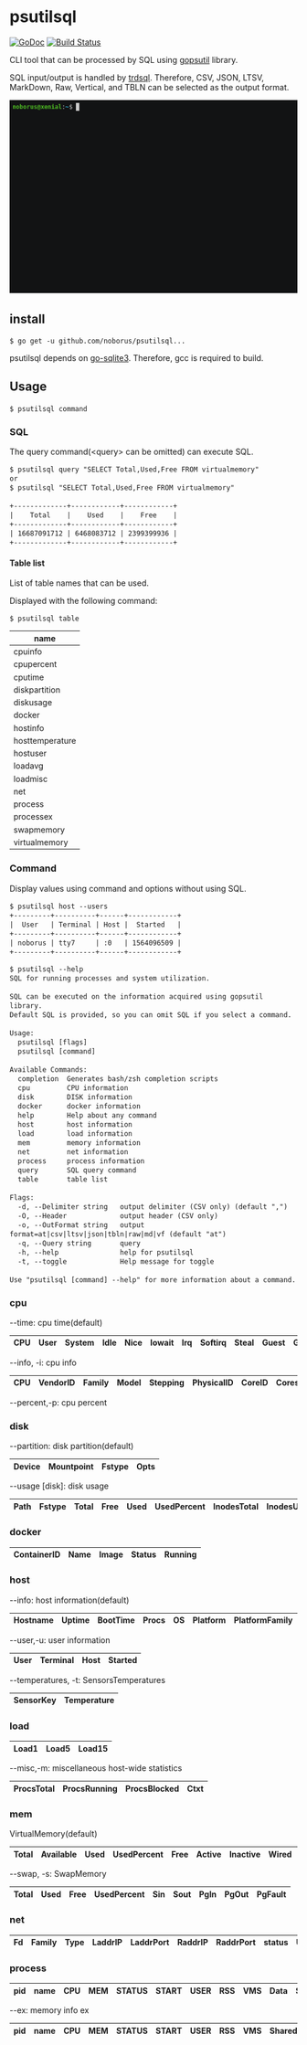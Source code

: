 # psutilsql

[![GoDoc](https://godoc.org/github.com/noborus/psutilsql?status.svg)](https://godoc.org/github.com/noborus/psutilsql)
[![Build Status](https://travis-ci.com/noborus/psutilsql.svg?branch=master)](https://travis-ci.com/noborus/psutilsql)

CLI tool that can be processed by SQL using  [gopsutil](https://github.com/shirou/gopsutil) library.

SQL input/output is handled by [trdsql](https://github.com/noborus/trdsql).
Therefore, CSV, JSON, LTSV, MarkDown, Raw, Vertical, and TBLN can be selected as the output format.

![psutilsql.gif](doc/psutilsql.gif)

## install

```console
$ go get -u github.com/noborus/psutilsql...
```

psutilsql depends on [go-sqlite3](https://github.com/mattn/go-sqlite3).
Therefore, gcc is required to build.

## Usage

```console
$ psutilsql command
```

### SQL

The query command(\<query\> can be omitted) can execute SQL.

```console
$ psutilsql query "SELECT Total,Used,Free FROM virtualmemory"
or     
$ psutilsql "SELECT Total,Used,Free FROM virtualmemory"       

+-------------+------------+------------+
|    Total    |    Used    |    Free    |
+-------------+------------+------------+
| 16687091712 | 6468083712 | 2399399936 |
+-------------+------------+------------+
```

#### Table list

List of table names that can be used.

Displayed with the following command:
```console
$ psutilsql table
```

|      name       |
|-----------------|
| cpuinfo         |
| cpupercent      |
| cputime         |
| diskpartition   |
| diskusage       |
| docker          |
| hostinfo        |
| hosttemperature |
| hostuser        |
| loadavg         |
| loadmisc        |
| net             |
| process         |
| processex       |
| swapmemory      |
| virtualmemory   |


### Command

Display values using command and options without using SQL.

```console
$ psutilsql host --users
+---------+----------+------+------------+
|  User   | Terminal | Host |  Started   |
+---------+----------+------+------------+
| noborus | tty7     | :0   | 1564096509 |
+---------+----------+------+------------+
```

```console
$ psutilsql --help
SQL for running processes and system utilization.

SQL can be executed on the information acquired using gopsutil library.
Default SQL is provided, so you can omit SQL if you select a command.

Usage:
  psutilsql [flags]
  psutilsql [command]

Available Commands:
  completion  Generates bash/zsh completion scripts
  cpu         CPU information
  disk        DISK information
  docker      docker information
  help        Help about any command
  host        host information
  load        load information
  mem         memory information
  net         net information
  process     process information
  query       SQL query command
  table       table list

Flags:
  -d, --Delimiter string   output delimiter (CSV only) (default ",")
  -O, --Header             output header (CSV only)
  -o, --OutFormat string   output format=at|csv|ltsv|json|tbln|raw|md|vf (default "at")
  -q, --Query string       query
  -h, --help               help for psutilsql
  -t, --toggle             Help message for toggle

Use "psutilsql [command] --help" for more information about a command.
```

### cpu

--time: cpu time(default)

| CPU | User | System | Idle | Nice | Iowait | Irq | Softirq | Steal | Guest | GuestNice |
|-----|------|--------|------|------|--------|-----|---------|-------|-------|-----------|

--info, -i: cpu info

| CPU | VendorID | Family | Model | Stepping | PhysicalID | CoreID | Cores | ModelName | Mhz | CacheSize | Flags | Microcode |
|-----|----------|--------|-------|----------|------------|--------|-------|-----------|-----|-----------|-------|-----------|

--percent,-p: cpu percent

### disk

--partition: disk partition(default)

| Device | Mountpoint | Fstype | Opts |
|--------|------------|--------|------|

--usage [disk]: disk usage

| Path | Fstype | Total | Free | Used | UsedPercent | InodesTotal | InodesUsed |InodesFree | InodesUsedPercent |
|------|--------|-------|------|------|-------------|-------------|------------|------------|-------------------|

### docker

| ContainerID | Name | Image | Status | Running |
|-------------|------|-------|--------|---------|


### host

--info: host information(default)

| Hostname | Uptime | BootTime | Procs | OS | Platform | PlatformFamily | PlatformVersion | KernelVersion | VirtualizationSystem | VirtualizationRole | HostID |
|----------|--------|----------|-------|----|----------|----------------|-----------------|---------------|----------------------|--------------------|--------|

--user,-u: user information

| User | Terminal | Host | Started |
|------|----------|------|---------|

--temperatures, -t: SensorsTemperatures

| SensorKey | Temperature |
|-----------|-------------|


### load

| Load1 | Load5 | Load15 |
|-------|-------|--------|

--misc,-m: miscellaneous host-wide statistics

| ProcsTotal | ProcsRunning | ProcsBlocked | Ctxt |
|------------|--------------|--------------|------|

### mem

VirtualMemory(default)

| Total | Available | Used | UsedPercent | Free | Active | Inactive | Wired | Laundry | Buffers | Cached | Writeback | Dirty | WritebackTmp | Shared | Slab | SReclaimable | SUnreclaim | PageTables | SwapCached | CommitLimit | CommittedAS | HighTotal | HighFree | LowTotal | LowFree | SwapTotal | SwapFree | Mapped | VMallocTotal | VMallocUsed | VMallocChunk | HugePagesTotal | HugePagesFree | HugePageSize |
|-------|-----------|------|-------------|------|--------|----------|-------|---------|---------|--------|-----------|-------|--------------|--------|------|--------------|------------|------------|------------|-------------|-------------|-----------|----------|----------|---------|-----------|----------|--------|--------------|-------------|--------------|----------------|---------------|--------------|

--swap, -s: SwapMemory

| Total | Used | Free | UsedPercent | Sin | Sout | PgIn | PgOut | PgFault |
|-------|------|------|-------------|-----|------|------|-------|---------|


### net

| Fd | Family | Type | LaddrIP | LaddrPort | RaddrIP | RaddrPort | status | Uids | Pid |
|----|--------|------|---------|-----------|---------|-----------|--------|------|-----|

### process

| pid | name | CPU | MEM | STATUS | START | USER | RSS | VMS | Data | Stack | locked | Swap | COMMAND |
|-----|------|-----|-----|--------|-------|------|-----|-----|------|-------|--------|------|---------|

--ex: memory info ex

| pid | name | CPU | MEM | STATUS | START | USER | RSS | VMS | Shared | Text | Lib | Data | Dirty | COMMAND |
|-----|------|-----|-----|--------|-------|------|-----|-----|--------|------|-----|------|-------|---------|
